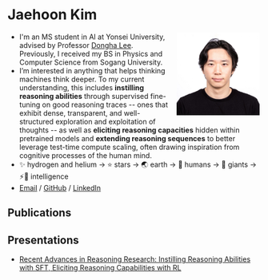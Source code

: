 # Jaehoon Kim

<style>
.headshot{
  float:right;
  width:clamp(100px,33%,200px);
  margin:0 0 1em 1em;
  aspect-ratio:1/1;
  height:auto;
  object-fit:cover;
}
</style>
<img src="assets/headshot.jpg" alt="Headshot" class="headshot">

- I'm an MS student in AI at Yonsei University, advised by Professor [Dongha Lee](https://donalee.github.io/). Previously, I received my BS in Physics and Computer Science from Sogang University.
- I’m interested in anything that helps thinking machines think deeper. To my current understanding, this includes **instilling reasoning abilities** through supervised fine-tuning on good reasoning traces -- ones that exhibit dense, transparent, and well-structured exploration and exploitation of thoughts -- as well as **eliciting reasoning capacities** hidden within pretrained models and **extending reasoning sequences** to better leverage test-time compute scaling, often drawing inspiration from cognitive processes of the human mind.
- ✨ hydrogen and helium → ⭐ stars → 🌏 earth → 👫 humans → 👣 giants → ⚡🧠 intelligence
- [Email](mailto:jaeh8nkim@sogang.ac.kr) / [GitHub](https://github.com/jaeh8nkim) / [LinkedIn](https://www.linkedin.com/in/jaeh8nkim)

## Publications

## Presentations
- [Recent Advances in Reasoning Research: Instilling Reasoning Abilities with SFT, Eliciting Reasoning Capabilities with RL](https://drive.google.com/file/d/1Sqe_zFRG-iTLHlio5TnSh97dX_3WoWLw/view?usp=drive_link)
